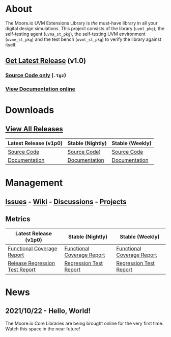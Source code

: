 # About
The Moore.io UVM Extensions Library is *the* must-have library in all your digital design simulations.  This project consists of the library (`uvml_pkg`), the self-testing agent (`uvma_st_pkg`), the self-testing UVM environment (`uvme_st_pkg`) and the test bench (`uvmt_st_pkg`) to verify the library against itself.

## [Get Latest Release](TODO) (v1.0)
### [Source Code only](TODO) (`.tgz`)
### [View Documentation online](TODO)

# Downloads
## [View All Releases](TODO)
| Latest Release (v1p0) | Stable (Nightly) | Stable (Weekly) |
| --------------------- | ---------------- | --------------- |
| [Source Code](TODO) | [Source Code](TODO)) | [Source Code](TODO) |
| [Documentation](TODO) | [Documentation](TODO) | [Documentation](TODO) |

# Management
## [Issues](https://github.com/Datum-Technology-Corporation/uvml/issues) - [Wiki](https://github.com/Datum-Technology-Corporation/uvml/wiki) - [Discussions](https://github.com/Datum-Technology-Corporation/uvml/discussions) - [Projects](https://github.com/Datum-Technology-Corporation/uvml/projects)

## Metrics
| Latest Release (v1p0) | Stable (Nightly) | Stable (Weekly) |
| --------------------- | ---------------- | --------------- |
| [Functional Coverage Report](TODO) | [Functional Coverage Report](TODO) | [Functional Coverage Report](TODO) |
| [Release Regression Test Report](TODO) | [Regression Test Report](TODO) | [Regression Test Report](TODO) |



# News
## 2021/10/22 - Hello, World!
The Moore.io Core Libraries are being brought online for the very first time. Watch this space in the near future!
